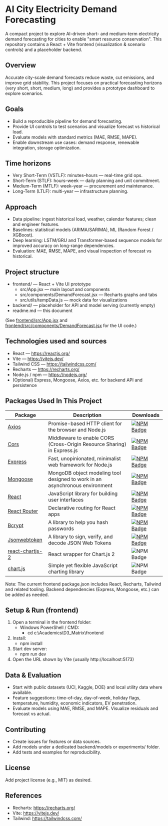 # AI City Electricity Demand Forecasting

A compact project to explore AI-driven short- and medium-term electricity demand forecasting for cities to enable "smart resource conservation". This repository contains a React + Vite frontend (visualization & scenario controls) and a placeholder backend.

## Overview

Accurate city-scale demand forecasts reduce waste, cut emissions, and improve grid stability. This project focuses on practical forecasting horizons (very short, short, medium, long) and provides a prototype dashboard to explore scenarios.

## Goals

- Build a reproducible pipeline for demand forecasting.
- Provide UI controls to test scenarios and visualize forecast vs historical load.
- Evaluate models with standard metrics (MAE, RMSE, MAPE).
- Enable downstream use cases: demand response, renewable integration, storage optimization.

## Time horizons

- Very Short-Term (VSTLF): minutes–hours — real-time grid ops.
- Short-Term (STLF): hours–week — daily planning and unit commitment.
- Medium-Term (MTLF): week–year — procurement and maintenance.
- Long-Term (LTLF): multi-year — infrastructure planning.

## Approach

- Data pipeline: ingest historical load, weather, calendar features; clean and engineer features.
- Baselines: statistical models (ARIMA/SARIMA), ML (Random Forest / XGBoost).
- Deep learning: LSTM/GRU and Transformer-based sequence models for improved accuracy on long-range dependencies.
- Evaluation: MAE, RMSE, MAPE, and visual inspection of forecast vs historical.

## Project structure

- frontend/ — React + Vite UI prototype
  - src/App.jsx — main layout and components
  - src/components/DemandForecast.jsx — Recharts graphs and tabs
  - src/utils/tempData.js — mock data for visualizations
- backend/ — placeholder for API and model serving (currently empty)
- readme.md — this document

(See [frontend/src/App.jsx](c:\Academics\D3_Matrix\frontend\src\App.jsx) and [frontend/src/components/DemandForecast.jsx](c:\Academics\D3_Matrix\frontend\src\components\DemandForecast.jsx) for the UI code.)

## Technologies used and sources

- React — https://reactjs.org/
- Vite — https://vitejs.dev/
- Tailwind CSS — https://tailwindcss.com/
- Recharts — https://recharts.org/
- Node.js / npm — https://nodejs.org/
- (Optional) Express, Mongoose, Axios, etc. for backend API and persistence

## Packages Used In This Project

| Package                                                          | Description                                                                  | Downloads                                                                                                                      |
| ---------------------------------------------------------------- | ---------------------------------------------------------------------------- | ------------------------------------------------------------------------------------------------------------------------------ |
| [Axios](https://www.npmjs.com/package/axios)                     | Promise-based HTTP client for the browser and Node.js                        | [![NPM Badge](https://img.shields.io/npm/dt/axios.svg?maxAge=3600)](https://www.npmjs.com/package/axios)                       |
| [Cors](https://www.npmjs.com/package/cors)                       | Middleware to enable CORS (Cross-Origin Resource Sharing) in Express.js      | [![NPM Badge](https://img.shields.io/npm/dt/cors.svg?maxAge=3600)](https://www.npmjs.com/package/cors)                         |
| [Express](https://www.npmjs.com/package/express)                 | Fast, unopinionated, minimalist web framework for Node.js                    | [![NPM Badge](https://img.shields.io/npm/dt/express.svg?maxAge=3600)](https://www.npmjs.com/package/express)                   |
| [Mongoose](https://www.npmjs.com/package/mongoose)               | MongoDB object modeling tool designed to work in an asynchronous environment | [![NPM Badge](https://img.shields.io/npm/dt/mongoose.svg?maxAge=3600)](https://www.npmjs.com/package/mongoose)                 |
| [React](https://www.npmjs.com/package/react)                     | JavaScript library for building user interfaces                              | [![NPM Badge](https://img.shields.io/npm/dt/react.svg?maxAge=3600)](https://www.npmjs.com/package/react)                       |
| [React Router](https://www.npmjs.com/package/react-router-dom)   | Declarative routing for React apps                                           | [![NPM Badge](https://img.shields.io/npm/dt/react-router-dom.svg?maxAge=3600)](https://www.npmjs.com/package/react-router-dom) |
| [Bcrypt](https://www.npmjs.com/package/bcrypt)                   | A library to help you hash passwords                                         | [![NPM Badge](https://img.shields.io/npm/dt/bcrypt.svg?maxAge=3600)](https://www.npmjs.com/package/bcrypt)                     |
| [Jsonwebtoken](https://www.npmjs.com/package/jsonwebtoken)       | A library to sign, verify, and decode JSON Web Tokens                        | [![NPM Badge](https://img.shields.io/npm/dt/jsonwebtoken.svg?maxAge=3600)](https://www.npmjs.com/package/jsonwebtoken)         |
| [react-chartjs-2](https://www.npmjs.com/package/react-chartjs-2) | React wrapper for Chart.js 2                                                 | ![NPM Badge](https://img.shields.io/npm/dt/react-chartjs-2.svg?maxAge=3600)                                                    |
| [chart.js](https://www.npmjs.com/package/chart.js)               | Simple yet flexible JavaScript charting library                              | ![NPM Badge](https://img.shields.io/npm/dt/chart.js.svg?maxAge=3600)                                                           |

Note: The current frontend package.json includes React, Recharts, Tailwind and related tooling. Backend dependencies (Express, Mongoose, etc.) can be added as needed.

## Setup & Run (frontend)

1. Open a terminal in the frontend folder:
   - Windows PowerShell / CMD:
     - cd c:\Academics\D3_Matrix\frontend
2. Install:
   - npm install
3. Start dev server:
   - npm run dev
4. Open the URL shown by Vite (usually http://localhost:5173)

## Data & Evaluation

- Start with public datasets (UCI, Kaggle, DOE) and local utility data where available.
- Feature suggestions: time-of-day, day-of-week, holiday flags, temperature, humidity, economic indicators, EV penetration.
- Evaluate models using MAE, RMSE, and MAPE. Visualize residuals and forecast vs actual.

## Contributing

- Create issues for features or data sources.
- Add models under a dedicated backend/models or experiments/ folder.
- Add tests and examples for reproducibility.

## License

Add project license (e.g., MIT) as desired.

## References

- Recharts: https://recharts.org/
- Vite: https://vitejs.dev/
- Tailwind: https://tailwindcss.com/
